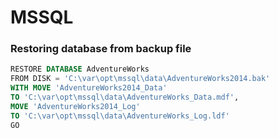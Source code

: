 # MSSQL

### Restoring database from backup file
```SQL
RESTORE DATABASE AdventureWorks 
FROM DISK = 'C:\var\opt\mssql\data\AdventureWorks2014.bak'
WITH MOVE 'AdventureWorks2014_Data' 
TO 'C:\var\opt\mssql\data\AdventureWorks_Data.mdf',
MOVE 'AdventureWorks2014_Log' 
TO 'C:\var\opt\mssql\data\AdventureWorks_Log.ldf'
GO
```
